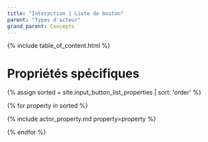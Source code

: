 ```yaml
---
title: "Interaction | Liste de bouton"
parent: "Types d'acteur"
grand_parent: Concepts
---
```



{% include table_of_content.html %}

# Propriétés spécifiques

{% assign sorted = site.input_button_list_properties | sort: 'order' %}

{% for property in sorted %}

{% include actor_property.md property=property %}

{% endfor %}